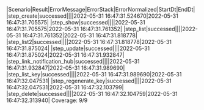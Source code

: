 |Scenario|Result|ErrorMessage|ErrorStack|ErrorNormalized|StartDt|EndDt|
|step_create|successed||||2022-05-31 16:47:31.524670|2022-05-31 16:47:31.705575|
|step_show|successed||||2022-05-31 16:47:31.705575|2022-05-31 16:47:31.761352|
|step_list|successed||||2022-05-31 16:47:31.761352|2022-05-31 16:47:31.818778|
|step_list2|successed||||2022-05-31 16:47:31.818778|2022-05-31 16:47:31.875024|
|step_update|successed||||2022-05-31 16:47:31.875024|2022-05-31 16:47:31.932847|
|step_link_notification_hub|successed||||2022-05-31 16:47:31.932847|2022-05-31 16:47:31.989690|
|step_list_key|successed||||2022-05-31 16:47:31.989690|2022-05-31 16:47:32.047531|
|step_regenerate_key|successed||||2022-05-31 16:47:32.047531|2022-05-31 16:47:32.103799|
|step_delete|successed||||2022-05-31 16:47:32.104759|2022-05-31 16:47:32.313940|
Coverage: 9/9
